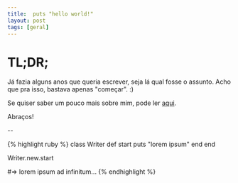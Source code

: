 ```yaml
---
title:  puts "hello world!"
layout: post
tags: [geral]
---
```

# TL;DR;
Já fazia alguns anos que queria escrever, seja lá qual fosse o assunto.
Acho que pra isso, bastava apenas "começar". :)

Se quiser saber um pouco mais sobre mim, pode ler [aqui](/sobre).

Abraços!

--

{% highlight ruby %}
class Writer
  def start
    puts "lorem ipsum"
  end
end

Writer.new.start

#=> lorem ipsum ad infinitum...
{% endhighlight %}
